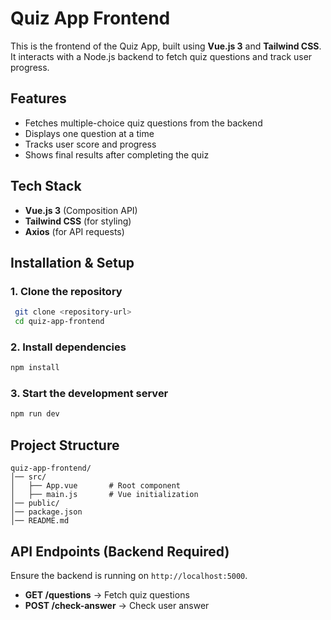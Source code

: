 # Quiz App Frontend

This is the frontend of the Quiz App, built using **Vue.js 3** and **Tailwind CSS**. It interacts with a Node.js backend to fetch quiz questions and track user progress.

## Features
- Fetches multiple-choice quiz questions from the backend
- Displays one question at a time
- Tracks user score and progress
- Shows final results after completing the quiz

## Tech Stack
- **Vue.js 3** (Composition API)
- **Tailwind CSS** (for styling)
- **Axios** (for API requests)

## Installation & Setup
### 1. Clone the repository
```sh
 git clone <repository-url>
 cd quiz-app-frontend
```

### 2. Install dependencies
```sh
npm install
```

### 3. Start the development server
```sh
npm run dev
```

## Project Structure
```
quiz-app-frontend/
│── src/
│   ├── App.vue       # Root component
│   ├── main.js       # Vue initialization
│── public/
│── package.json
│── README.md
```

## API Endpoints (Backend Required)
Ensure the backend is running on `http://localhost:5000`.
- **GET /questions** → Fetch quiz questions
- **POST /check-answer** → Check user answer



